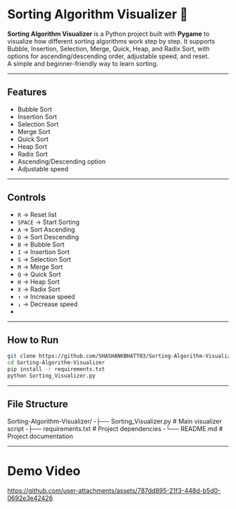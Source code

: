 # Sorting Algorithm Visualizer 🎨

**Sorting Algorithm Visualizer** is a Python project built with **Pygame** to visualize how different sorting algorithms work step by step. It supports Bubble, Insertion, Selection, Merge, Quick, Heap, and Radix Sort, with options for ascending/descending order, adjustable speed, and reset.  
A simple and beginner-friendly way to learn sorting.

---

##  Features
- Bubble Sort  
- Insertion Sort  
- Selection Sort  
- Merge Sort  
- Quick Sort  
- Heap Sort  
- Radix Sort  
- Ascending/Descending option  
- Adjustable speed  

---

##  Controls
- `R` → Reset list  
- `SPACE` → Start Sorting  
- `A` → Sort Ascending  
- `D` → Sort Descending  
- `B` → Bubble Sort  
- `I` → Insertion Sort  
- `S` → Selection Sort  
- `M` → Merge Sort  
- `Q` → Quick Sort  
- `H` → Heap Sort  
- `X` → Radix Sort  
- `↑` → Increase speed  
- `↓` → Decrease speed
- 
---

##  How to Run
```bash
git clone https://github.com/SHASHANKBHATT03/Sorting-Algorithm-Visualizer.git
cd Sorting-Algorithm-Visualizer
pip install -r requirements.txt
python Sorting_Visualizer.py
```
---
## File Structure 
Sorting-Algorithm-Visualizer/
-├── Sorting_Visualizer.py   # Main visualizer script
-├── requirements.txt        # Project dependencies
-└── README.md               # Project documentation

---
# Demo Video





https://github.com/user-attachments/assets/787dd895-21f3-448d-b5d0-0692e3e42426


